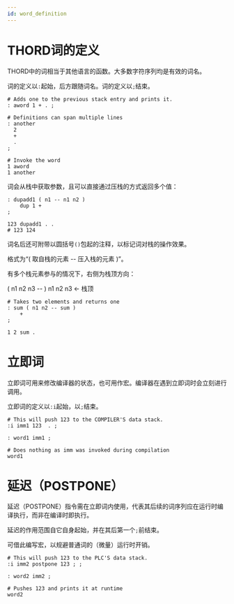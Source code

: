 ```yaml
---
id: word_definition
---
```

# THORD词的定义

THORD中的词相当于其他语言的函数。大多数字符序列均是有效的词名。

词的定义以`:`起始，后方跟随词名。词的定义以`;`结束。

```
# Adds one to the previous stack entry and prints it.
: aword 1 + . ;

# Definitions can span multiple lines
: another
  2
  +
  .
;

# Invoke the word
1 aword
1 another
```

词会从栈中获取参数，且可以直接通过压栈的方式返回多个值：

```
: dupadd1 ( n1 -- n1 n2 ) 
    dup 1 + 
;

123 dupadd1 . .
# 123 124
```

词名后还可附带以圆括号`()`包起的注释，以标记词对栈的操作效果。

格式为“( 取自栈的元素 -- 压入栈的元素 )”。

有多个栈元素参与的情况下，右侧为栈顶方向：

( n1 n2 n3 -- )
 n1 n2 n3 <- 栈顶

```
# Takes two elements and returns one
: sum ( n1 n2 -- sum )
    +
;

1 2 sum .
```

# 立即词

立即词可用来修改编译器的状态，也可用作宏。编译器在遇到立即词时会立刻进行调用。

立即词的定义以`:i`起始，以`;`结束。

```
# This will push 123 to the COMPILER'S data stack.
:i imm1 123  . ;

: word1 imm1 ; 

# Does nothing as imm was invoked during compilation
word1
```

# 延迟（POSTPONE）

延迟（POSTPONE）指令需在立即词内使用，代表其后续的词序列应在运行时编译执行，而非在编译时即执行。

延迟的作用范围自它自身起始，并在其后第一个`;`前结束。

可借此编写宏，以规避普通词的（微量）运行时开销。

```
# This will push 123 to the PLC'S data stack.
:i imm2 postpone 123 ; ;

: word2 imm2 ;

# Pushes 123 and prints it at runtime
word2
```